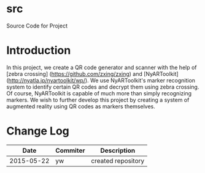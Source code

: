 # src
Source Code for <Insert Name> Project

# Introduction
In this project, we create a QR code generator and scanner with the help of
[zebra crossing] (https://github.com/zxing/zxing) and [NyARToolkit]
(http://nyatla.jp/nyartoolkit/wp/). We use NyARToolkit's marker recognition
system to identify certain QR codes and decrypt them using zebra crossing. Of
course, NyARToolkit is capable of much more than simply recognizing markers. We
wish to further develop this project by creating a system of augmented reality
using QR codes as markers themselves.

# Change Log
Date    |Commiter   |Description
--------|-----------|------------
2015-05-22|yw|created repository

